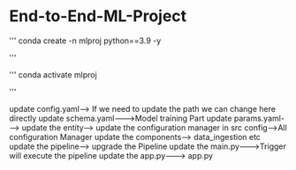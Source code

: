 # End-to-End-ML-Project

'''
conda create -n mlproj  python==3.9 -y

'''

'''
conda activate mlproj

'''

update config.yaml--> If we need to update the path we can change here directly 
update schema.yaml--->Model training Part
update params.yaml--->
update the entity-->
update the configuration manager in src config-->All configuration Manager
update the components--> data_ingestion etc
update the pipeline--> upgrade the Pipeline
update the main.py--->Trigger will execute the pipeline
update the app.py---> app.py 